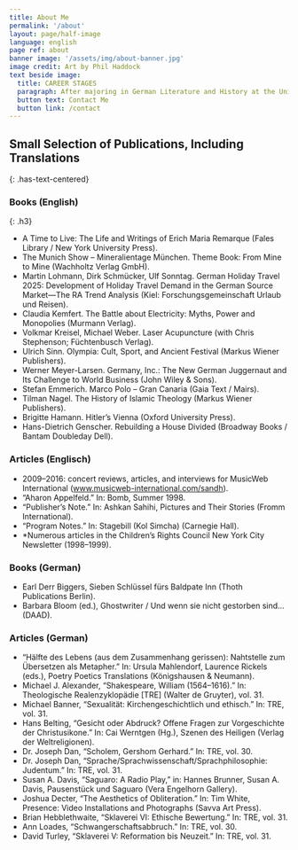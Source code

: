 ```yaml
---
title: About Me
permalink: '/about'
layout: page/half-image
language: english
page ref: about
banner image: '/assets/img/about-banner.jpg'
image credit: Art by Phil Haddock
text beside image: 
  title: CAREER STAGES
  paragraph: After majoring in German Literature and History at the University of Freiburg in Germany I earned a Ph.D. in German Language and Literature from the University of California, Santa Barbara and subsequently was Assistant Professor at Columbia University and Hunter College in New York. Later I changed careers to work in book publishing as executive editor (Suhrkamp Publishers New York, Fromm International) and also worked as a translator and writer. I have been a freelancer since 2005.
  button text: Contact Me
  button link: /contact
---
```


## Small Selection of Publications, Including Translations
{: .has-text-centered}

### Books (English)
{: .h3}

* A Time to Live: The Life and Writings of Erich Maria Remarque (Fales Library / New York University Press).
* The Munich Show – Mineralientage München. Theme Book: From Mine to Mine (Wachholtz Verlag GmbH).
* Martin Lohmann, Dirk Schmücker, Ulf Sonntag. German Holiday Travel 2025: Development of Holiday Travel Demand in the German Source Market—The RA Trend Analysis (Kiel: Forschungsgemeinschaft Urlaub und Reisen).
* Claudia Kemfert. The Battle about Electricity: Myths, Power and Monopolies (Murmann Verlag).
* Volkmar Kreisel, Michael Weber. Laser Acupuncture (with Chris Stephenson; Füchtenbusch Verlag).
* Ulrich Sinn. Olympia: Cult, Sport, and Ancient Festival (Markus Wiener Publishers).
* Werner Meyer-Larsen. Germany, Inc.: The New German Juggernaut and Its Challenge to World Business (John Wiley & Sons).
* Stefan Emmerich. Marco Polo – Gran Canaria (Gaia Text / Mairs).
* Tilman Nagel. The History of Islamic Theology (Markus Wiener Publishers).
* Brigitte Hamann. Hitler’s Vienna (Oxford University Press).
* Hans-Dietrich Genscher. Rebuilding a House Divided (Broadway Books / Bantam Doubleday Dell).

### Articles (Englisch)

* 2009–2016: concert reviews, articles, and interviews for MusicWeb International (www.musicweb-international.com/sandh).
* “Aharon Appelfeld.” In: Bomb, Summer 1998.
* “Publisher’s Note.” In: Ashkan Sahihi, Pictures and Their Stories (Fromm International).
* “Program Notes.” In: Stagebill (Kol Simcha) (Carnegie Hall).
* *Numerous articles in the Children’s Rights Council New York City Newsletter (1998–1999).

### Books (German)

* Earl Derr Biggers, Sieben Schlüssel fürs Baldpate Inn (Thoth Publications Berlin).
* Barbara Bloom (ed.), Ghostwriter / Und wenn sie nicht gestorben sind... (DAAD).

### Articles (German)

* “Hälfte des Lebens (aus dem Zusammenhang gerissen): Nahtstelle zum Übersetzen als Metapher.” In: Ursula Mahlendorf, Laurence Rickels (eds.), Poetry Poetics Translations (Königshausen & Neumann).
* Michael J. Alexander, “Shakespeare, William (1564–1616).” In: Theologische Realenzyklopädie [TRE] (Walter de Gruyter), vol. 31.
* Michael Banner, “Sexualität: Kirchengeschichtlich und ethisch.” In: TRE, vol. 31.
* Hans Belting, “Gesicht oder Abdruck? Offene Fragen zur Vorgeschichte der Christusikone.” In: Cai Werntgen (Hg.), Szenen des Heiligen (Verlag der Weltreligionen).
* Dr. Joseph Dan, “Scholem, Gershom Gerhard.” In: TRE, vol. 30.
* Dr. Joseph Dan, “Sprache/Sprachwissenschaft/Sprachphilosophie: Judentum.” In: TRE, vol. 31.
* Susan A. Davis, “Saguaro: A Radio Play,” in: Hannes Brunner, Susan A. Davis, Pausenstück und Saguaro (Vera Engelhorn Gallery).
* Joshua Decter, “The Aesthetics of Obliteration.” In: Tim White, Presence: Video Installations and Photographs (Savva Art Press).
* Brian Hebblethwaite, “Sklaverei VI: Ethische Bewertung.” In: TRE, vol. 31.
* Ann Loades, “Schwangerschaftsabbruch.” In: TRE, vol. 30.
* David Turley, “Sklaverei V: Reformation bis Neuzeit.” In: TRE, vol. 31.